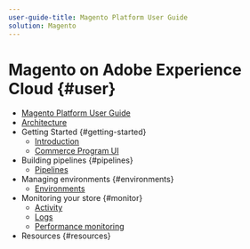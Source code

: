 ```yaml
---
user-guide-title: Magento Platform User Guide
solution: Magento
---
```


# Magento on Adobe Experience Cloud {#user}

- [Magento Platform User Guide](magento-platform.md)
- [Architecture](magento-platform-architecture.md)
- Getting Started {#getting-started}
  - [Introduction](admin/commerce-manager.md)
  - [Commerce Program UI](getting-started/program-tour.md)
- Building pipelines {#pipelines}
  - [Pipelines](cicd/pipelines.md)
- Managing environments {#environments}
  - [Environments](configure/environments.md)
- Monitoring your store {#monitor}
  - [Activity](monitor/activity.md)
  - [Logs](monitor/logs.md)
  - [Performance monitoring](monitor/performance.md)
- Resources {#resources}
